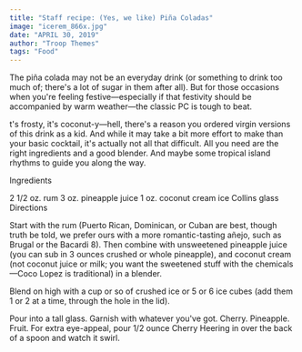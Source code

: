 ```yaml
---
title: "Staff recipe: (Yes, we like) Piña Coladas"
image: "icerem_866x.jpg"
date: "APRIL 30, 2019"
author: "Troop Themes"
tags: "Food"
---
```


The piña colada may not be an everyday drink (or something to drink too much of; there's a lot of sugar in them after all). But for those occasions when you're feeling festive—especially if that festivity should be accompanied by warm weather—the classic PC is tough to beat.

t's frosty, it's coconut-y—hell, there's a reason you ordered virgin versions of this drink as a kid. And while it may take a bit more effort to make than your basic cocktail, it's actually not all that difficult. All you need are the right ingredients and a good blender. And maybe some tropical island rhythms to guide you along the way.

Ingredients

2 1/2 oz. rum
3 oz. pineapple juice
1 oz. coconut cream
ice
Collins glass
Directions

Start with the rum (Puerto Rican, Dominican, or Cuban are best, though truth be told, we prefer ours with a more romantic-tasting añejo, such as Brugal or the Bacardi 8). Then combine with unsweetened pineapple juice (you can sub in 3 ounces crushed or whole pineapple), and coconut cream (not coconut juice or milk; you want the sweetened stuff with the chemicals—Coco Lopez is traditional) in a blender.

Blend on high with a cup or so of crushed ice or 5 or 6 ice cubes (add them 1 or 2 at a time, through the hole in the lid).

Pour into a tall glass. Garnish with whatever you've got. Cherry. Pineapple. Fruit. For extra eye-appeal, pour 1/2 ounce Cherry Heering in over the back of a spoon and watch it swirl.